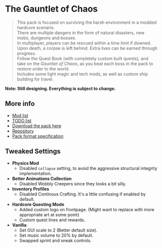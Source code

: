 # The Gauntlet of Chaos
> This pack is focused on surviving the harsh environment in a modded hardcore scenario.  
There are multiple dangers in the form of natural disasters, new mobs, dungeons and bosses.  
In multiplayer, players can be rescued within a time limit if downed. Upon death, a corpse is left behind. Extra lives can be earned through progress.  
Follow the Quest Book (with completely custom built quests), and take on the *Gauntlet of Chaos*, as you beat each boss in the pack to restore order to the world.  
Includes some light magic and tech mods, as well as custom ship building for travel.

**Note: Still designing. Everything is subject to change.**

## More info
* [Mod list](MODS.md)
* [TODO list](TODO.md)
* [Download the pack here](https://github.com/MaverickMartyn/Gauntlet-of-Chaos/releases/)
* [Repository](https://github.com/MaverickMartyn/Gauntlet-of-Chaos/)
* [Pack format specification](https://github.com/packwiz/packwiz-spec)

## Tweaked Settings
* **Physics Mod**
    * Disabled `collapse` setting, to avoid the aggressive structural integrity implementation.
* **Better Animations Collection**
    * Disabled Wobbly Creepers since they looks a bit silly.
* **Inventory Profiles**
    * Disabled Continous Crafting. It's a little confusing if enabled by default.
* **Hardcore Questing Mode**
    * Added custom logo on frontpage. (Might want to replace with more appropriate art at some point)
    * Custom quest lines and rewards.
* **Vanilla**:
    * Set GUI scale to 2 (Better default size).
    * Set music volume to 20% by default.
    * Swapped sprint and sneak controls.